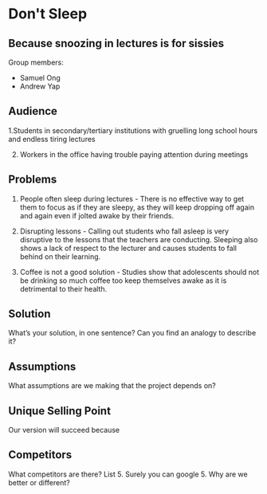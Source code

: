 # Don't Sleep
## Because snoozing in lectures is for sissies

Group members: 
* Samuel Ong
* Andrew Yap

## Audience
1.Students in secondary/tertiary institutions with gruelling long school hours and endless tiring lectures

2. Workers in the office having trouble paying attention during meetings

## Problems
1. People often sleep during lectures - 
There is no effective way to get them to focus as if they are sleepy, as they will keep dropping off again and again even if jolted awake by their friends.

2. Disrupting lessons - 
Calling out students who fall asleep is very disruptive to the lessons that the teachers are conducting. Sleeping also shows a lack of respect to the lecturer and causes students to fall behind on their learning.

3. Coffee is not a good solution - 
Studies show that adolescents should not be drinking so much coffee too keep themselves awake as it is detrimental to their health.

## Solution
What’s your solution, in one sentence? 
Can you find an analogy to describe it? 

## Assumptions
What assumptions are we making that the project depends on?

## Unique Selling Point
Our version will succeed because

## Competitors
What competitors are there? List 5. Surely you can google 5.
Why are we better or different?
